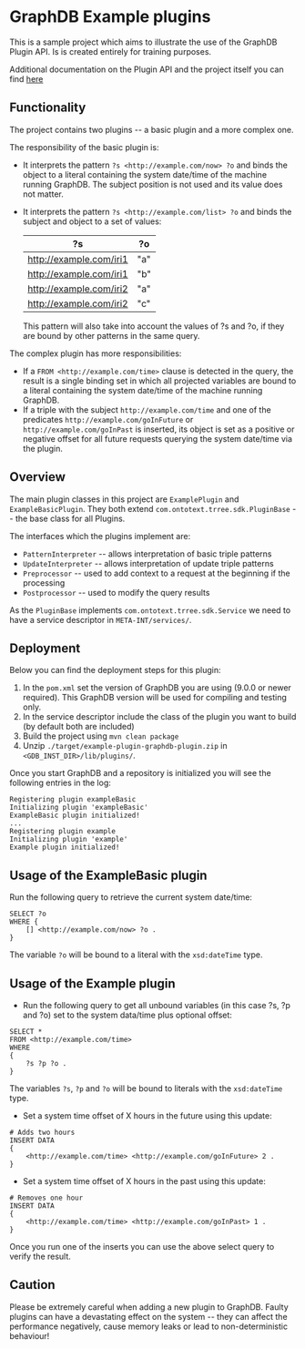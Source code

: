 # GraphDB Example plugins

This is a sample project which aims to illustrate the use of the GraphDB Plugin API. Is is created entirely for training
purposes.

Additional documentation on the Plugin API and the project itself you can find
[here](http://graphdb.ontotext.com/free/plug-in-api.html) 

## Functionality

The project contains two plugins -- a basic plugin and a more complex one.

The responsibility of the basic plugin is:

- It interprets the pattern `?s <http://example.com/now> ?o` and binds the object to a literal containing
the system date/time of the machine running GraphDB. The subject position is not used and its value does not matter.

- It interprets the pattern `?s <http://example.com/list> ?o` and binds the subject and object to a set of values:

    | ?s                      | ?o  |
    |-----|-----|
    | http://example.com/iri1 | "a" |
    | http://example.com/iri1 | "b" |
    | http://example.com/iri2 | "a" |
    | http://example.com/iri2 | "c" |

    This pattern will also take into account the values of ?s and ?o, if they are bound by other patterns in the same query.

The complex plugin has more responsibilities:

- If a `FROM <http://example.com/time>` clause is detected in the query, the result is a single binding set in which
all projected variables are bound to a literal containing the system date/time of the machine running GraphDB.
- If a triple with the subject `http://example.com/time` and one of the predicates `http://example.com/goInFuture`
or `http://example.com/goInPast` is inserted, its object is set as a positive or negative offset for all future requests
querying the system date/time via the plugin.

## Overview

The main plugin classes in this project are `ExamplePlugin` and `ExampleBasicPlugin`. They both extend
`com.ontotext.trree.sdk.PluginBase` -- the base class for all Plugins.

The interfaces which the plugins implement are:

- `PatternInterpreter` -- allows interpretation of basic triple patterns
- `UpdateInterpreter` -- allows interpretation of update triple patterns
- `Preprocessor` -- used to add context to a request at the beginning if the processing
- `Postprocessor` -- used to modify the query results

As the `PluginBase` implements `com.ontotext.trree.sdk.Service` we need to have a service descriptor in
`META-INT/services/`. 

## Deployment

Below you can find the deployment steps for this plugin:

1. In the `pom.xml` set the version of GraphDB you are using (9.0.0 or newer required).
This GraphDB version will be used for compiling and testing only.
2. In the service descriptor include the class of the plugin you want to build (by default both are included)
3. Build the project using `mvn clean package`
4. Unzip `./target/example-plugin-graphdb-plugin.zip` in  `<GDB_INST_DIR>/lib/plugins/`.

Once you start GraphDB and a repository is initialized you will see the following entries in the log:
```
Registering plugin exampleBasic
Initializing plugin 'exampleBasic'
ExampleBasic plugin initialized!
...
Registering plugin example
Initializing plugin 'example'
Example plugin initialized!
```

## Usage of the ExampleBasic plugin

Run the following query to retrieve the current system date/time:

```
SELECT ?o
WHERE {
    [] <http://example.com/now> ?o .
} 
```

The variable `?o` will be bound to a literal with the `xsd:dateTime` type. 

## Usage of the Example plugin

- Run the following query to get all unbound variables (in this case ?s, ?p and ?o) set to the system data/time plus optional offset:
```
SELECT *
FROM <http://example.com/time>
WHERE
{
    ?s ?p ?o .
}
```

The variables `?s`, `?p` and `?o` will be bound to literals with the `xsd:dateTime` type. 

- Set a system time offset of X hours in the future using this update:

```
# Adds two hours
INSERT DATA
{
    <http://example.com/time> <http://example.com/goInFuture> 2 .
}
```

- Set a system time offset of X hours in the past using this update:

```
# Removes one hour
INSERT DATA
{
    <http://example.com/time> <http://example.com/goInPast> 1 .
}
```

Once you run one of the inserts you can use the above select query to verify the result.

## Caution

Please be extremely careful when adding a new plugin to GraphDB. Faulty plugins can have a devastating effect on the
system -- they can affect the performance negatively, cause memory leaks or lead to non-deterministic behaviour!
